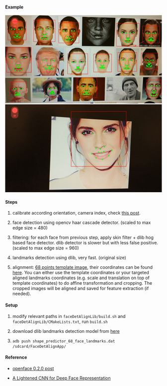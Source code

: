 #### Example

![ex1](./ex1.jpg)
![ex2](./ex2.jpg)

#### Steps

1. calibrate according orientation, camera index, check [this post](http://zhengrui.github.io/android-coordinates.html).

2. face detection using opencv haar cascade detector. (scaled to max edge size = 480)

3. filtering: for each face from previous step, apply skin filter + dlib hog based face detector. dlib detector is slower but with less false positive. (scaled to max edge size = 960)

4. landmarks detection using dlib, very fast. (original size)

5. alignment: [68 points template image](https://github.com/cmusatyalab/openface/blob/master/images/dlib-landmark-mean.png), their coordinates can be found [here](https://github.com/cmusatyalab/openface/blob/master/openface/align_dlib.py). You can either use the template coordinates or your targeted aligned landmarks coordinates (e.g. scale and translation on top of template coordinates) to do affine transformation and cropping. The cropped images will be aligned and saved for feature extraction (if needed).

#### Setup

1. modify relevant paths in `faceDetAlignLib/build.sh` and `faceDetAlignLib/CMakeLists.txt`, run `build.sh`

2. download dlib landmarks detection model from [here](http://dlib.net/files/shape_predictor_68_face_landmarks.dat.bz2)

3. `adb push shape_predictor_68_face_landmarks.dat /sdcard/FaceDetAlignApp/`

#### Reference

+ [openface 0.2.0 post](http://bamos.github.io/2016/01/19/openface-0.2.0/)

+ [A Lightened CNN for Deep Face Representation](http://arxiv.org/abs/1511.02683)
